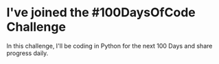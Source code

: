 # I've joined the #100DaysOfCode Challenge

In this challenge, I'll be coding in Python for the next 100 Days and share progress daily.
